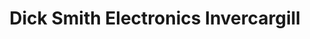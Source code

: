 ---
title: "Dick Smith Electronics Invercargill"
url: /invercargill/dick-smith-electronics-invercargill/
shop: electronics
---